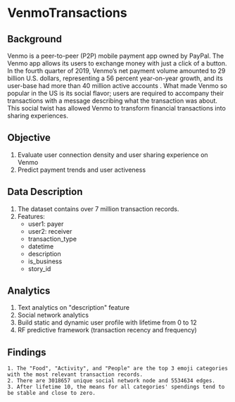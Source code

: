 # VenmoTransactions

## Background
Venmo is a peer-to-peer (P2P) mobile payment app owned by PayPal. The Venmo app allows its users to exchange money with just a click of a button. In the fourth quarter of 2019, Venmo’s net payment volume amounted to 29 billion U.S. dollars, representing a 56 percent year-on-year growth, and its user-base had more than 40 million active accounts . What made Venmo so popular in the US is its social flavor; users are required to accompany their transactions with a message describing what the transaction was about. This social twist has allowed Venmo to transform financial transactions into sharing experiences.

## Objective
1. Evaluate user connection density and user sharing experience on Venmo
2. Predict payment trends and user activeness 

## Data Description
1. The dataset contains over 7 million transaction records. 
2. Features: 
    - user1: payer
    - user2: receiver
    - transaction_type
    - datetime
    - description
    - is_business
    - story_id

## Analytics
1. Text analytics on "description" feature
2. Social network analytics 
3. Build static and dynamic user profile with lifetime from 0 to 12
4. RF predictive framework (transaction recency and frequency)

## Findings
    1. The "Food", "Activity", and "People" are the top 3 emoji categories with the most relevant transaction records.
    2. There are 3018657 unique social network node and 5534634 edges. 
    3. After lifetime 10, the means for all categories' spendings tend to be stable and close to zero. 
